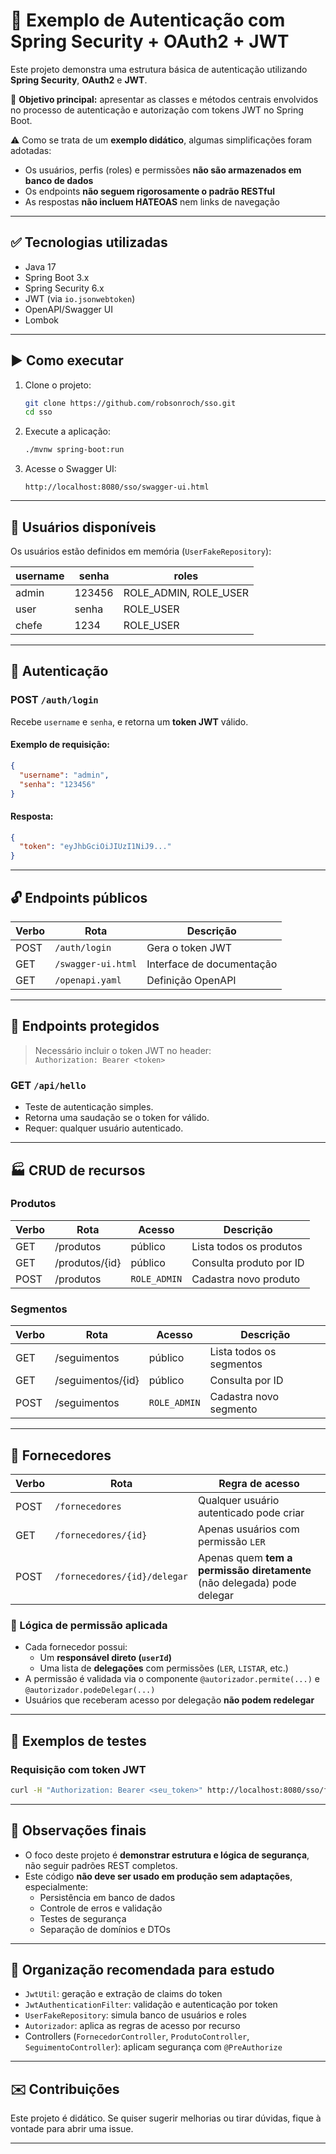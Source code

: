 
# 🔐 Exemplo de Autenticação com Spring Security + OAuth2 + JWT

Este projeto demonstra uma estrutura básica de autenticação utilizando **Spring Security**, **OAuth2** e **JWT**.

📌 **Objetivo principal:** apresentar as classes e métodos centrais envolvidos no processo de autenticação e autorização com tokens JWT no Spring Boot.

⚠️ Como se trata de um **exemplo didático**, algumas simplificações foram adotadas:

- Os usuários, perfis (roles) e permissões **não são armazenados em banco de dados**
- Os endpoints **não seguem rigorosamente o padrão RESTful**
- As respostas **não incluem HATEOAS** nem links de navegação

---

## ✅ Tecnologias utilizadas

- Java 17
- Spring Boot 3.x
- Spring Security 6.x
- JWT (via `io.jsonwebtoken`)
- OpenAPI/Swagger UI
- Lombok

---

## ▶️ Como executar

1. Clone o projeto:
   ```bash
   git clone https://github.com/robsonroch/sso.git
   cd sso
   ```

2. Execute a aplicação:
   ```bash
   ./mvnw spring-boot:run
   ```

3. Acesse o Swagger UI:
   ```
   http://localhost:8080/sso/swagger-ui.html
   ```

---

## 👥 Usuários disponíveis

Os usuários estão definidos em memória (`UserFakeRepository`):

| username | senha     | roles                   |
|----------|-----------|--------------------------|
| admin    | 123456    | ROLE_ADMIN, ROLE_USER    |
| user     | senha     | ROLE_USER                |
| chefe    | 1234      | ROLE_USER                |

---

## 🔐 Autenticação

### POST `/auth/login`

Recebe `username` e `senha`, e retorna um **token JWT** válido.

#### Exemplo de requisição:

```json
{
  "username": "admin",
  "senha": "123456"
}
```

#### Resposta:

```json
{
  "token": "eyJhbGciOiJIUzI1NiJ9..."
}
```

---

## 🔓 Endpoints públicos

| Verbo | Rota                      | Descrição                          |
|-------|---------------------------|-------------------------------------|
| POST  | `/auth/login`             | Gera o token JWT                   |
| GET   | `/swagger-ui.html`        | Interface de documentação          |
| GET   | `/openapi.yaml`           | Definição OpenAPI                  |

---

## 🔐 Endpoints protegidos

> Necessário incluir o token JWT no header:  
> `Authorization: Bearer <token>`

### GET `/api/hello`

- Teste de autenticação simples.
- Retorna uma saudação se o token for válido.
- Requer: qualquer usuário autenticado.

---

## 🏭 CRUD de recursos

### Produtos

| Verbo | Rota        | Acesso       | Descrição                |
|-------|-------------|--------------|--------------------------|
| GET   | /produtos   | público      | Lista todos os produtos |
| GET   | /produtos/{id} | público  | Consulta produto por ID |
| POST  | /produtos   | `ROLE_ADMIN` | Cadastra novo produto   |

### Segmentos

| Verbo | Rota         | Acesso       | Descrição                   |
|-------|--------------|--------------|-----------------------------|
| GET   | /seguimentos | público      | Lista todos os segmentos   |
| GET   | /seguimentos/{id} | público | Consulta por ID            |
| POST  | /seguimentos | `ROLE_ADMIN` | Cadastra novo segmento     |

---

## 🧾 Fornecedores

| Verbo | Rota                                | Regra de acesso |
|-------|-------------------------------------|-----------------|
| POST  | `/fornecedores`                     | Qualquer usuário autenticado pode criar |
| GET   | `/fornecedores/{id}`                | Apenas usuários com permissão `LER` |
| POST  | `/fornecedores/{id}/delegar`        | Apenas quem **tem a permissão diretamente** (não delegada) pode delegar |

### 🔄 Lógica de permissão aplicada

- Cada fornecedor possui:
  - Um **responsável direto (`userId`)**
  - Uma lista de **delegações** com permissões (`LER`, `LISTAR`, etc.)
- A permissão é validada via o componente `@autorizador.permite(...)` e `@autorizador.podeDelegar(...)`
- Usuários que receberam acesso por delegação **não podem redelegar**

---

## 🧪 Exemplos de testes

### Requisição com token JWT

```bash
curl -H "Authorization: Bearer <seu_token>" http://localhost:8080/sso/fornecedores/f1
```

---

## 📌 Observações finais

- O foco deste projeto é **demonstrar estrutura e lógica de segurança**, não seguir padrões REST completos.
- Este código **não deve ser usado em produção sem adaptações**, especialmente:
  - Persistência em banco de dados
  - Controle de erros e validação
  - Testes de segurança
  - Separação de domínios e DTOs

---

## 📂 Organização recomendada para estudo

- `JwtUtil`: geração e extração de claims do token
- `JwtAuthenticationFilter`: validação e autenticação por token
- `UserFakeRepository`: simula banco de usuários e roles
- `Autorizador`: aplica as regras de acesso por recurso
- Controllers (`FornecedorController`, `ProdutoController`, `SeguimentoController`): aplicam segurança com `@PreAuthorize`

---

## ✉️ Contribuições

Este projeto é didático. Se quiser sugerir melhorias ou tirar dúvidas, fique à vontade para abrir uma issue.

---
